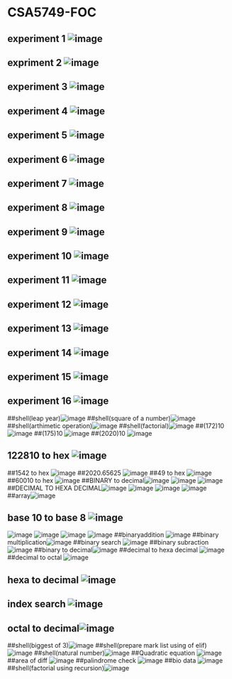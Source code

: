 # CSA5749-FOC
## experiment 1 ![image](https://user-images.githubusercontent.com/122251759/217583651-4c74fbc6-c125-4df0-9554-3f0ffdd4a5ef.png)
## expriment 2 ![image](https://user-images.githubusercontent.com/122251759/217578151-a16768b8-dacf-43cd-ad0f-7e1148c468f1.png)
## experiment 3 ![image](https://user-images.githubusercontent.com/122251759/217578722-b0b6bcaa-2e7f-4e01-8a88-890abc42f7b4.png)
## experiment 4 ![image](https://user-images.githubusercontent.com/122251759/217579100-a316a541-1c90-483b-a055-dc07a675de1e.png)
## experiment 5 ![image](https://user-images.githubusercontent.com/122251759/217579456-4776d81d-bf80-4422-b35a-7e450bc0cfcc.png)
## experiment 6 ![image](https://user-images.githubusercontent.com/122251759/217824326-cb4d1066-84e2-4e84-8671-92f1ef00fdbd.png)
## experiment 7 ![image](https://user-images.githubusercontent.com/122251759/217580063-a666d2ef-f206-488c-a390-5130a6db0d73.png)
## experiment 8 ![image](https://user-images.githubusercontent.com/122251759/217580403-4643c969-8aa1-43ac-a3cc-6109e34b45ec.png)
## experiment 9 ![image](https://user-images.githubusercontent.com/122251759/217824568-4dd55589-37f8-46eb-bec7-2fe4309851fd.png)
## experiment 10 ![image](https://user-images.githubusercontent.com/122251759/217581045-11f817fb-a037-4774-8c91-9a212ac0a4b9.png)
## experiment 11 ![image](https://user-images.githubusercontent.com/122251759/217581466-ca095136-3384-4ff1-96f1-6985f924ba3e.png)
## experiment 12 ![image](https://user-images.githubusercontent.com/122251759/217581802-e9e72420-e234-480d-ae6c-f2583701009c.png)
## experiment 13 ![image](https://user-images.githubusercontent.com/122251759/217582131-3e277f05-92e4-4854-b5b5-1b538703862e.png)
## experiment 14 ![image](https://user-images.githubusercontent.com/122251759/217582500-3e581c72-d307-4f67-8623-0b3103a2edad.png)
## experiment 15 ![image](https://user-images.githubusercontent.com/122251759/217582812-1571ac30-99b9-4e4f-8eb3-002adc77e293.png)
## experiment 16 ![image](https://user-images.githubusercontent.com/122251759/217583287-2dbe1679-d575-47e5-86f9-42d8801b5463.png)
##shell(leap year)![image](https://user-images.githubusercontent.com/122251759/218032616-918d1c79-2603-4347-a46e-98bf33681df4.png)
##shell(square of a number)![image](https://user-images.githubusercontent.com/122251759/218032016-66c2bfdc-3851-42f1-a2f5-ae8ecac17687.png)
##shell(arthimetic operation)![image](https://user-images.githubusercontent.com/122251759/218032198-6ebf3910-1a89-47d6-aa7c-fd47b74a1dca.png)
##shell(factorial)![image](https://user-images.githubusercontent.com/122251759/217825942-5473efc3-da1b-4377-b914-bbce247082eb.png)
##(172)10 ![image](https://user-images.githubusercontent.com/122251759/217876472-31a69201-5b9e-49dc-8a34-1e3c4882cdb4.png)
##(175)10 ![image](https://user-images.githubusercontent.com/122251759/218001849-8ed5b2e3-1cdd-4b4c-b76f-6c704422b585.png)
##(2020)10 ![image](https://user-images.githubusercontent.com/122251759/218002079-4520873d-14f5-4c03-a59c-a6896f7eb355.png)
## 122810 to hex ![image](https://user-images.githubusercontent.com/122251759/217840268-fad71202-93b0-42ec-8013-06c69af9d325.png)
##1542 to hex ![image](https://user-images.githubusercontent.com/122251759/218002246-6ca0a3f9-c210-46f6-a3c9-7d32e3c05f73.png)
##2020.65625 ![image](https://user-images.githubusercontent.com/122251759/218002479-86a79d00-79b1-43c7-bfb4-359637fa60d5.png)
##49 to hex ![image](https://user-images.githubusercontent.com/122251759/218002652-27452c0b-16a8-41fd-b4b4-e301bd90f903.png)
##60010 to hex ![image](https://user-images.githubusercontent.com/122251759/218002861-73024640-1791-47b5-ba1f-d099387cc5b7.png)
##BINARY to decimal![image](https://user-images.githubusercontent.com/122251759/218003348-beb44b32-eb65-42b5-83d0-ebb52a4f1d1b.png)
![image](https://user-images.githubusercontent.com/122251759/218003432-04f0b425-c9ae-48a1-a991-8b8b080253ee.png)
![image](https://user-images.githubusercontent.com/122251759/218003523-474e7223-585e-46d0-990a-63f8e09f0e1b.png)
##DECIMAL TO HEXA DECIMAL![image](https://user-images.githubusercontent.com/122251759/218003844-51a6f3b2-846d-4147-8b3c-3aeb6ffc22bf.png)
![image](https://user-images.githubusercontent.com/122251759/218003976-9b6bd379-4448-4bf7-b261-c15417edaf4b.png)
![image](https://user-images.githubusercontent.com/122251759/218004087-450f0e18-4edc-445b-a03c-39c832796493.png)
![image](https://user-images.githubusercontent.com/122251759/218004166-03c1d031-bba4-46b6-b34a-53a09ad39843.png)
##array![image](https://user-images.githubusercontent.com/122251759/218004385-ad1c9fb3-2dd1-464f-8a56-03c1da912a00.png)
## base 10 to base 8 ![image](https://user-images.githubusercontent.com/122251759/218004581-1b816a94-d86f-4749-989a-5d6dfb326265.png)
![image](https://user-images.githubusercontent.com/122251759/218004675-97bcf660-8494-4c98-9120-34f9f4edee4c.png)
![image](https://user-images.githubusercontent.com/122251759/218004744-59a8e07b-bb19-413a-8f86-d32640dad192.png)
![image](https://user-images.githubusercontent.com/122251759/218004882-c21f7a3d-c898-4557-8a58-d303c1e9baff.png)
![image](https://user-images.githubusercontent.com/122251759/218005050-7f1ade69-eb27-47fe-9d28-2fd34fba7618.png)
##binaryaddition ![image](https://user-images.githubusercontent.com/122251759/218005400-8c8cd56c-2820-4335-b0c6-a4e50d61fa9f.png)
##binary multiplication![image](https://user-images.githubusercontent.com/122251759/218005568-538062b1-a900-482c-8b60-ebcc1980efc7.png)
##binary search ![image](https://user-images.githubusercontent.com/122251759/218005760-f8f70c13-6594-4da0-bccf-68dfa89fa629.png)
##binary subraction![image](https://user-images.githubusercontent.com/122251759/217845068-dfa5ab85-bf3e-4399-abbc-503b41ca38e1.png)
##binary to decimal![image](https://user-images.githubusercontent.com/122251759/218005943-45f32250-e71d-4233-ad2d-99c3a651e62d.png)
##decimal to hexa decimal ![image](https://user-images.githubusercontent.com/122251759/218006077-7eb47f46-a36e-4c48-a557-28b6c3143edf.png)
##decimal to octal ![image](https://user-images.githubusercontent.com/122251759/218006217-7223eedf-9dad-42ec-9781-e90675a3fcee.png)
## hexa to decimal ![image](https://user-images.githubusercontent.com/122251759/218006385-711c3c1d-948a-4bc7-a467-20413a96f90f.png)
## index search ![image](https://user-images.githubusercontent.com/122251759/218006644-82a66adb-e45f-4d5a-9b21-e85c088df4dc.png)
## octal to decimal![image](https://user-images.githubusercontent.com/122251759/218006858-ef0dbf51-e9b9-4154-8a4f-6fd53aeea50b.png)
##shell(biggest of 3)![image](https://user-images.githubusercontent.com/122251759/218032469-062f8bd4-83f4-4a46-8cdd-f22b0b067f2f.png)
##shell(prepare mark list using of elif)![image](https://user-images.githubusercontent.com/122251759/218032959-e8dc0a7e-2b73-4caf-a2bf-187354800609.png)
##shell(natural number)![image](https://user-images.githubusercontent.com/122251759/218035876-4ef27ae2-c360-4b8a-bf23-a57d535304f1.png)
##Quadratic equation ![image](https://user-images.githubusercontent.com/122251759/218036545-1be6a8b7-54e5-49e9-816e-cfa46c7cc053.png)
##area of diff ![image](https://user-images.githubusercontent.com/122251759/218037474-b4a907e3-c2b4-4c45-84c6-634eac769094.png)
##palindrome check ![image](https://user-images.githubusercontent.com/122251759/218041366-5140734b-8bd9-4c6c-bd44-d188b6851cdf.png)
##bio data ![image](https://user-images.githubusercontent.com/122251759/218046581-f692c94c-bb79-4e6c-a92c-eb6422bc272d.png)
##shell(factorial using recursion)![image](https://user-images.githubusercontent.com/122251759/218047454-c6d8c55e-a8c4-4180-8369-84a80859ad72.png)



 






